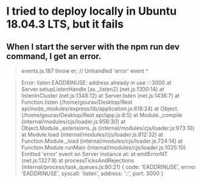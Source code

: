 # I tried to deploy locally in Ubuntu 18.04.3 LTS, but it fails

## When I start the server with the npm run dev command, I get an error.

> events.js:187
      throw er; // Unhandled 'error' event
      ^

>Error: listen EADDRINUSE: address already in use :::3000
    at Server.setupListenHandle [as _listen2] (net.js:1300:14)
    at listenInCluster (net.js:1348:12)
    at Server.listen (net.js:1436:7)
    at Function.listen (/home/gourav/Desktop/Rest api/node_modules/express/lib/application.js:618:24)
    at Object.<anonymous> (/home/gourav/Desktop/Rest api/app.js:8:5)
    at Module._compile (internal/modules/cjs/loader.js:956:30)
    at Object.Module._extensions..js (internal/modules/cjs/loader.js:973:10)
    at Module.load (internal/modules/cjs/loader.js:812:32)
    at Function.Module._load (internal/modules/cjs/loader.js:724:14)
    at Function.Module.runMain (internal/modules/cjs/loader.js:1025:10)
Emitted 'error' event on Server instance at:
    at emitErrorNT (net.js:1327:8)
    at processTicksAndRejections (internal/process/task_queues.js:80:21) {
  code: 'EADDRINUSE',
  errno: 'EADDRINUSE',
  syscall: 'listen',
  address: '::',
  port: 3000
}
